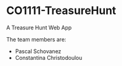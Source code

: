 # CO1111-TreasureHunt
A Treasure Hunt Web App

The team members are:
- Pascal Schovanez
- Constantina Christodoulou

